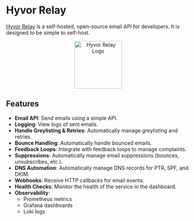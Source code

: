 # Hyvor Relay

[Hyvor Relay](https://relay.hyvor.com) is a self-hosted, open-source email API for developers. It is designed to be simple to self-host.

<p align="center">
  <a href="https://relay.hvyor.com">
    <img src="https://hyvor.com/img/logo.png" alt="Hyvor Relay Logo" width="130"/>
  </a>
</p>

## Features

- **Email API**: Send emails using a simple API.
- **Logging**: View logs of sent emails.
- **Handle Greylisting & Retries**: Automatically manage greylisting and retries.
- **Bounce Handling**: Automatically handle bounced emails.
- **Feedback Loops**: Integrate with feedback loops to manage complaints.
- **Suppressions**: Automatically manage email suppressions (bounces, unsubscribes, etc.).
- **DNS Automation**: Automatically manage DNS records for PTR, SPF, and DKIM.
- **Webhooks**: Receive HTTP callbacks for email events.
- **Health Checks**: Monitor the health of the service in the dashboard.
- **Observability**:
  - Prometheus metrics
  - Grafana dashboards
  - Loki logs
